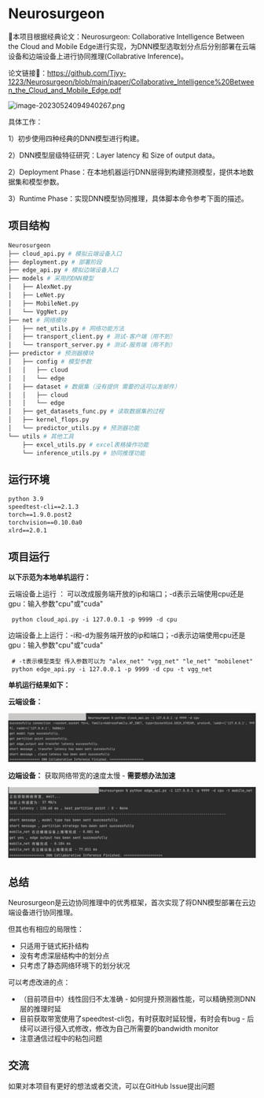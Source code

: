# Neurosurgeon
🥳本项目根据经典论文：Neurosurgeon: Collaborative Intelligence Between the Cloud and Mobile Edge进行实现，为DNN模型选取划分点后分别部署在云端设备和边端设备上进行协同推理(Collabrative Inference)。

论文链接🔗：https://github.com/Tjyy-1223/Neurosurgeon/blob/main/paper/Collaborative_Intelligence%20Between_the_Cloud_and_Mobile_Edge.pdf

![image-20230524094940267.png](https://github.com/Tjyy-1223/Neurosurgeon/blob/main/assets/image-20230524094940267.png?raw=true)

具体工作：

1）初步使用四种经典的DNN模型进行构建。

2）DNN模型层级特征研究：Layer latency 和 Size of output data。

2）Deployment Phase：在本地机器运行DNN层得到构建预测模型，提供本地数据集和模型参数。

3）Runtime Phase：实现DNN模型协同推理，具体脚本命令参考下面的描述。

## 项目结构

```python
Neurosurgeon
├── cloud_api.py # 模拟云端设备入口
├── deployment.py # 部署阶段
├── edge_api.py # 模拟边端设备入口
├── models # 采用的DNN模型
│   ├── AlexNet.py
│   ├── LeNet.py
│   ├── MobileNet.py
│   └── VggNet.py
├── net # 网络模块
│   ├── net_utils.py # 网络功能方法
│   ├── transport_client.py # 测试-客户端（用不到）
│   └── transport_server.py # 测试-服务端（用不到）
├── predictor # 预测器模块
│   ├── config # 模型参数
│   │   ├── cloud
│   │   └── edge
│   ├── dataset # 数据集（没有提供 需要的话可以发邮件）
│   │   ├── cloud
│   │   └── edge
│   ├── get_datasets_func.py # 读取数据集的过程
│   ├── kernel_flops.py 
│   └── predictor_utils.py # 预测器功能
└── utils # 其他工具
    ├── excel_utils.py # excel表格操作功能
    └── inference_utils.py # 协同推理功能

```

## 运行环境

```
python 3.9
speedtest-cli==2.1.3
torch==1.9.0.post2
torchvision==0.10.0a0
xlrd==2.0.1
```

## 项目运行

**以下示范为本地单机运行：**

云端设备上运行 ： 可以改成服务端开放的ip和端口；-d表示云端使用cpu还是gpu：输入参数"cpu"或"cuda"

```
 python cloud_api.py -i 127.0.0.1 -p 9999 -d cpu
```

边端设备上上运行：-i和-d为服务端开放的ip和端口；-d表示边端使用cpu还是gpu：输入参数"cpu"或"cuda"

```
 # -t表示模型类型 传入参数可以为 "alex_net" "vgg_net" "le_net" "mobilenet"
 python edge_api.py -i 127.0.0.1 -p 9999 -d cpu -t vgg_net
```

**单机运行结果如下：**

**云端设备：**

![image-20230527101444697](./assets/image-20230527101444697.png)

**边端设备：** 获取网络带宽的速度太慢 - **需要想办法加速** 

![image-20230527101527312](./assets/image-20230527101527312.png)



## 总结

Neurosurgeon是云边协同推理中的优秀框架，首次实现了将DNN模型部署在云边端设备进行协同推理。

但其也有相应的局限性：

+ 只适用于链式拓扑结构
+ 没有考虑深层结构中的划分点
+ 只考虑了静态网络环境下的划分状况

可以考虑改进的点：

+ （目前项目中）线性回归不太准确 - 如何提升预测器性能，可以精确预测DNN层的推理时延
+ 目前获取带宽使用了speedtest-cli包，有时获取时延较慢，有时会有bug - 后续可以进行侵入式修改，修改为自己所需要的bandwidth monitor
+ 注意通信过程中的粘包问题 

## 交流

如果对本项目有更好的想法或者交流，可以在GitHub Issue提出问题
